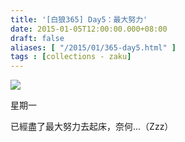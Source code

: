 ```yaml
---
title: '[白狼365] Day5：最大努力'
date: 2015-01-05T12:00:00.000+08:00
draft: false
aliases: [ "/2015/01/365-day5.html" ]
tags : [collections - zaku]
---
```


![](/images/zaku005.jpg)

星期一  
  
已經盡了最大努力去起床，奈何...（Zzz）
